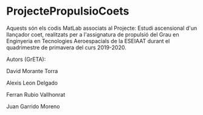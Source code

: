 # ProjectePropulsioCoets

Aquests són els codis MatLab associats al Projecte: Estudi ascensional d'un llançador coet, realitzats per a l'assignatura de propulsió
del Grau en Enginyeria en Tecnologies Aeroespacials de la ESEIAAT durant el quadrimestre de primavera del curs 2019-2020.

Autors (GrETA):

David Morante Torra

Alexis Leon Delgado

Ferran Rubio Vallhonrat

Juan Garrido Moreno
